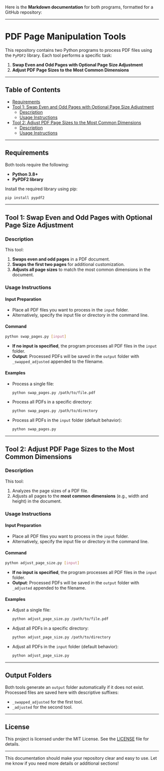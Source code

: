 Here is the **Markdown documentation** for both programs, formatted for a GitHub repository:

---

# PDF Page Manipulation Tools

This repository contains two Python programs to process PDF files using the `PyPDF2` library. Each tool performs a specific task: 

1. **Swap Even and Odd Pages with Optional Page Size Adjustment**  
2. **Adjust PDF Page Sizes to the Most Common Dimensions**

---

## Table of Contents
- [Requirements](#requirements)
- [Tool 1: Swap Even and Odd Pages with Optional Page Size Adjustment](#tool-1-swap-even-and-odd-pages-with-optional-page-size-adjustment)
  - [Description](#description)
  - [Usage Instructions](#usage-instructions)
- [Tool 2: Adjust PDF Page Sizes to the Most Common Dimensions](#tool-2-adjust-pdf-page-sizes-to-the-most-common-dimensions)
  - [Description](#description)
  - [Usage Instructions](#usage-instructions)

---

## Requirements

Both tools require the following:
- **Python 3.8+**
- **PyPDF2 library**

Install the required library using pip:
```bash
pip install pypdf2
```

---

## Tool 1: Swap Even and Odd Pages with Optional Page Size Adjustment

### Description
This tool:
1. **Swaps even and odd pages** in a PDF document.
2. **Swaps the first two pages** for additional customization.
3. **Adjusts all page sizes** to match the most common dimensions in the document.

### Usage Instructions

#### Input Preparation
- Place all PDF files you want to process in the `input` folder.
- Alternatively, specify the input file or directory in the command line.

#### Command
```bash
python swap_pages.py [input]
```

- **If no input is specified**, the program processes all PDF files in the `input` folder.
- **Output**: Processed PDFs will be saved in the `output` folder with `_swapped_adjusted` appended to the filename.

#### Examples
- Process a single file:
  ```bash
  python swap_pages.py /path/to/file.pdf
  ```
- Process all PDFs in a specific directory:
  ```bash
  python swap_pages.py /path/to/directory
  ```
- Process all PDFs in the `input` folder (default behavior):
  ```bash
  python swap_pages.py
  ```

---

## Tool 2: Adjust PDF Page Sizes to the Most Common Dimensions

### Description
This tool:
1. Analyzes the page sizes of a PDF file.
2. Adjusts all pages to the **most common dimensions** (e.g., width and height) in the document.

### Usage Instructions

#### Input Preparation
- Place all PDF files you want to process in the `input` folder.
- Alternatively, specify the input file or directory in the command line.

#### Command
```bash
python adjust_page_size.py [input]
```

- **If no input is specified**, the program processes all PDF files in the `input` folder.
- **Output**: Processed PDFs will be saved in the `output` folder with `_adjusted` appended to the filename.

#### Examples
- Adjust a single file:
  ```bash
  python adjust_page_size.py /path/to/file.pdf
  ```
- Adjust all PDFs in a specific directory:
  ```bash
  python adjust_page_size.py /path/to/directory
  ```
- Adjust all PDFs in the `input` folder (default behavior):
  ```bash
  python adjust_page_size.py
  ```

---

## Output Folders
Both tools generate an `output` folder automatically if it does not exist. Processed files are saved here with descriptive suffixes:
- `_swapped_adjusted` for the first tool.
- `_adjusted` for the second tool.

---

## License
This project is licensed under the MIT License. See the [LICENSE](LICENSE) file for details.

---

This documentation should make your repository clear and easy to use. Let me know if you need more details or additional sections!

